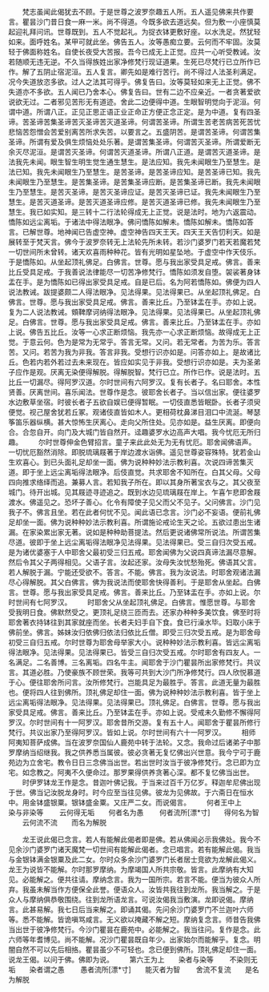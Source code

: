 <!-- { "loadSidebar": true } -->
　　梵志虽闻此偈犹去不顾。于是世尊之波罗奈趣五人所。五人遥见佛来共作要言。瞿昙沙门昔日食一麻一米。尚不得道。今既多欲去道远矣。但为敷一小座慎莫起迎礼拜问讯。世尊既到。五人不觉起礼。为捉衣钵更敷好座。以水洗足。然犹轻如来。面呼姓名。某甲可就此坐。佛告五人。汝等愚痴立要。云何而不牢固。汝莫轻于佛面称姓名。自使长夜受大苦报。吾今已成无上正觉。应共一心听受教诫。汝若随顺无违无逆。不久当得族姓出家净修梵行现证道果。生死已尽梵行已立所作已作。解了五阴止宿泥洹。五人复言。卿先如是难行苦行。尚不得过人法圣利满足。况今失道放恣多欲。过人之法其可得乎。佛复告曰。汝等莫轻如来无上正觉。佛不失道亦不多欲。五人闻已乃舍本心。佛复告曰。世有二边不应亲近。一者贪著爱欲说欲无过。二者邪见苦形无有道迹。舍此二边便得中道。生眼智明觉向于泥洹。何谓中道。所谓八正。正见正思正语正业正命正方便正念正定。是为中道。复有四圣谛。苦圣谛苦集圣谛苦灭圣谛苦灭道圣谛。何谓苦圣谛。所谓生苦老苦病苦死苦忧悲恼苦怨憎会苦爱别离苦所求失苦。以要言之。五盛阴苦。是谓苦圣谛。何谓苦集圣谛。所谓有爱及俱生烦恼处处乐著。是谓苦集圣谛。何谓苦灭圣谛。所谓爱断无余灭尽泥洹。是谓苦灭圣谛。何谓苦灭道圣谛。所谓八正道。是谓苦灭道圣谛。是法我先未闻。眼生智生明生觉生通生慧生。是法应知。我先未闻眼生乃至慧生。是法已知。我先未闻眼生乃至慧生。是苦圣谛。是苦圣谛应知。是苦圣谛已知。我先未闻眼生乃至慧生。是苦集圣谛。是苦集圣谛应断。是苦集圣谛已断。我先未闻眼生乃至慧生。是苦灭圣谛。是苦灭圣谛应证。是苦灭圣谛已证。我先未闻眼生乃至慧生。是苦灭道圣谛。是苦灭道圣谛应修。是苦灭道圣谛已修。我先未闻眼生乃至慧生。我已如实知。是三转十二行法轮得成无上正觉。说是法时。地为六返震动。憍陈如远尘离垢。于诸法中得法眼净。佛问憍陈如解未。憍陈如解未。憍陈如答言。已解世尊。地神闻已告虚空神。虚空神告四天王天。四天王天告忉利天。如是展转至于梵天言。佛今于波罗奈转无上法轮先所未转。若沙门婆罗门若天若魔若梵一切世间所未曾转。诸天欢喜雨种种花。皆有光明如星坠地。于虚空中作天伎乐。于是憍陈如。从坐起顶礼佛足。白佛言。世尊。愿与我出家受具足戒。佛言。善来比丘受具足戒。于我善说法律能尽一切苦净修梵行。憍陈如须发自堕。袈裟著身钵盂在手。是为憍陈如已得出家受具足戒。自是已后。名为阿若憍陈如。佛便为四人说法教诫。跋提婆颇二人得法眼净。见法得果。见法得果已。从坐起顶礼佛足。白佛言。世尊。愿与我出家受具足戒。佛言。善来比丘。乃至钵盂在手。亦如上说。复为二人说法教诫。頞鞞摩诃纳得法眼净。见法得果。见法得果已。从坐起顶礼佛足。白佛言。世尊。愿与我出家受具足戒。佛言。善来比丘。乃至钵盂在手。亦如上说。佛告五比丘。汝等一心求正断烦恼。我先亦一心求正断烦恼。故得成无上正觉。于意云何。色为是常为无常乎。答言无常。又问。若无常者。为苦为乐。答言苦。又问。若苦为我为非我。答言非我。受想行识亦如是。问答亦如上。是故诸比丘。色若内若外若过去未来现在。皆应如实见于非我。受想行识亦如是。夫为圣弟子应作是观。厌离无染便得解脱。得解脱智。梵行已立。所作已作。说是法时。五比丘一切漏尽。得阿罗汉道。尔时世间有六阿罗汉。复有长者子。名曰耶舍。本性贤善。厌离世间。喜乐闻法。世尊作是念。彼耶舍长者子。当以信出家。便往婆罗水边敷草坐宿。时彼长者子五欲自娱已便得暂眠。一切伎直悉皆眠卧。长者子须臾便觉。视己屋舍犹若丘冢。观诸伎直皆如木人。更相荷枕鼻涕目泪口中流涎。琴瑟筝笛乐器纵横。甚大惊怖生厌离心。走向父所住处。见亦如是。益生厌离。即便向合。合忽自开。向门及大城门皆自然开。迳趣婆罗水边高声大唱。我今忧厄无所归趣。
　　尔时世尊伸金色臂招言。童子来此此处无为无有忧厄。耶舍闻佛语声。一切忧厄豁然消除。即脱琉璃屐著于岸边渡水诣佛。遥见世尊姿容殊特。犹若金山生欢喜心。到已头面礼足却坐一面。佛为说种种妙法示教利喜。次说四谛苦集灭道。即于坐上远尘离垢得法眼净。后伎直觉。共求耶舍不知所在。白其父母。父母四向推求络绎而追。兼募人言。若知我子所在。即以其身所著宝衣与之。其父夜至城门。待开出城。见其屐迹寻迹追之。既到水边见琉璃屐在岸上。乍喜乍悲即舍屐渡水。佛遥见之。恐坏子善心。化令有障使子见父而父不见子。父问佛言。沙门见我子不。佛言且坐。若在此者何忧不见。闻此语已念言。沙门必不妄语。便前礼佛足却坐一面。佛为说种种妙法示教利喜。所谓施论戒论生天之论。五欲过患出生诸漏。在家染累出家无著。说如是种种助菩提法。然后更说诸佛常所说法。所谓苦集尽道。彼即于坐上远尘离垢得法眼净见法得果。见法得果已。受三自归次受五戒。是为诸优婆塞于人中耶舍父最初受三归五戒。耶舍闻佛为父说四真谛法漏尽意解。然后令其父子两得相见。父语子言。汝起还家。汝母失汝忧愁殆死。佛语其父言。若人解脱于漏。宁能还受欲不。答言。不能。佛言。我为汝说法。时耶舍观诸法漏尽心得解脱。其父白佛言。佛为我说法而使耶舍快得善利。于是耶舍从坐起。白佛言。世尊。愿与我出家受具足戒。佛言。善来比丘。乃至钵盂在手。亦如上说。尔时世间有七阿罗汉。
　　时耶舍父从坐起顶礼佛足。白佛言。惟愿世尊。与耶舍受我明日食。佛默然受之。更顶礼足绕三匝而去。还家办种种多美饮食。佛至时将耶舍著衣持钵往到其家就座而坐。长者夫妇手自下食。食已行澡水毕。妇取小床于佛前坐。佛言。姊妹汝归依佛归依法归依比丘僧。即受三归次受五戒。是为耶舍母初受三自归五戒。尔时世尊为耶舍母举家大小。说种种妙法示教利喜。皆远尘离垢得法眼净。见法得果。见法得果已。皆受三自归次受五戒。尔时耶舍有四友人。一名满足。二名善博。三名离垢。四名牛主。闻耶舍于沙门瞿昙所出家修梵行。共议言。其道必胜。乃使豪族不顾世荣。我等可共到大沙门所净修梵行。四人欣悦慕道于心。便往耶舍所问言。汝所修梵行。岂能具足为最胜乎。答言。此道无量为最胜也。便将四人往到佛所。顶礼佛足却住一面。佛为说种种妙法示教利喜。皆于坐上远尘离垢得法眼净。见法得果。见法得果已。顶礼佛足。白佛言。世尊。愿与我出家受具足戒。佛言。善来比丘。乃至钵盂在手。亦如上说。受戒未久勤修不懈得阿罗汉。尔时世间有十一阿罗汉。耶舍昔所交游。复有五十人。闻耶舍于瞿昙所修行梵行。共议出家乃至得阿罗汉。皆如上说。尔时世间有六十一阿罗汉。
　　相师阿夷知菩萨成佛。当在波罗奈国仙人鹿苑中转于法轮。又念。我命过后诸弟子中那罗摩纳当绍继我。我之供养悉当属彼。彼必贪著无复忆佛出兴世意。我今宁可于鹿苑边为立舍宅。教令日日三念佛当出世。若出世时汝当于彼净修梵行。念已即为立宅。如念教之。阿夷不久便命过。那罗果得供养贪著心深。都不复忆佛当出世。
　　时伊罗钵龙王作是念。昔迦叶佛记我。于当来过百千万亿岁。释迦牟尼佛出现于世。佛当记汝脱龙身时。时今应至当往见佛。彼龙为见佛故。于六斋日在恒水中。用金钵盛银粟。银钵盛金粟。又庄严二女。而说偈言。
　　何者王中上　　染与非染等
　　云何得无垢　　何者名为愚
　　何者流所[漂*寸]　　得何名为智
　　云何流不流　　而名为解脱

　　龙王说此偈已念言。若人有能解此偈者即是佛。若从佛闻必示我佛处。我今不见余沙门婆罗门诸天魔梵一切世间有能解此偈者。念已唱言。若有能解此偈。我当与金银钵满金银粟及此二女。尔时众多余沙门婆罗门长者居士竞欲为龙解此偈义。龙王为说皆不能解。尔时那罗摩纳。为摩竭国人所共宗敬。皆言。此摩纳有大知见。必能解之。便共往请。摩纳念言。我为一国所宗。若言不能。便当为彼众人所弃。我虽未解当作方便保全此誉。便语众人。汝皆共我往到龙所。我当解之。于是众人与摩纳俱恭敬围绕。往到龙所语龙言。可说汝偈我当敷演。龙即说偈。摩纳言。此甚易解。我七日后当来解之。即诵其偈。先问余沙门婆罗门不兰迦叶六师等。悉不能解。皆诡嗔骂咸言。无义欲以掩藏不解之短。摩纳复念言。师昔告我佛当出世于彼净修梵行。今沙门瞿昙在鹿苑中。必能解之。我当往问。复作是念。此六师等年耆博见。尚不能解。况沙门瞿昙既自年少。出家始尔而能解乎。复念。明闇自然不可以先后相挌。瞿昙虽少不可轻也。念已便到佛所。顶礼佛足却住一面。说龙王偈。以问于佛。佛即为说。
　　第六王为上　　染者与染等
　　不染则无垢　　染者谓之愚
　　愚者流所[漂*寸]　　能灭者为智
　　舍流不复流　　是名为解脱

